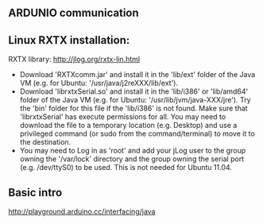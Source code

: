 ARDUNIO communication
---------------------


## Linux RXTX installation:
RXTX library: http://jlog.org/rxtx-lin.html

- Download 'RXTXcomm.jar' and install it in the 'lib/ext' folder of the Java VM (e.g. for Ubuntu: '/usr/java/j2reXXX/lib/ext').   
- Download 'librxtxSerial.so' and install it in the 'lib/i386' or 'lib/amd64' folder of the Java VM (e.g. for Ubuntu: '/usr/lib/jvm/java-XXX/jre'). Try the 'bin' folder for this file if the 'lib/i386' is not found. Make sure that 'librxtxSerial' has execute permissions for all.  You may need to download the file to a temporary location (e.g. Desktop) and use a privileged command (or sudo from the command/terminal) to move it to the destination.  
- You may need to Log in as 'root' and add your jLog user to the group owning the '/var/lock' directory and the group owning the serial port (e.g. /dev/ttyS0) to be used. This is not needed for Ubuntu 11.04.


## Basic intro

http://playground.arduino.cc/interfacing/java


